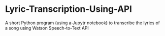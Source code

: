 # Lyric-Transcription-Using-API
A short Python program (using a Jupytr notebook) to transcribe the lyrics of a song using Watson Speech-to-Text API
